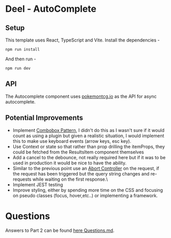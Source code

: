 # Deel - AutoComplete

## Setup

This template uses React, TypeScript and Vite.
Install the dependencies -

```
npm run install
```

And then run -

```
npm run dev
```

## API

The Autocomplete component uses [pokemontcg.io](https://docs.pokemontcg.io/) as the API for async autocomplete.

## Potential Improvements

-   Implement [Combobox Pattern](https://www.w3.org/WAI/ARIA/apg/patterns/combobox/), I didn't do this as I wasn't sure if it would count as using a plugin but given a realistic situation, I would implement this to make use keyboard events (arrow keys, esc key).
-   Use Context or state so that rather than prop drilling the itemProps, they could be fetched from the ResultsItem component themselves
-   Add a cancel to the debounce, not really required here but if it was to be used in production it would be nice to have the ability.
-   Similar to the previous point use an [Abort Controller](https://developer.mozilla.org/en-US/docs/Web/API/AbortController) on the request, if the request has been triggered but the query string changes and re-requests while waiting on the first response.\
-   Implement JEST testing
-   Improve styling, either by spending more time on the CSS and focusing on pseudo classes (focus, hover,etc..) or implementing a framework.

# Questions

Answers to Part 2 can be found [here Questions.md](./Questions.md).
